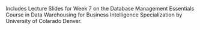Includes Lecture Slides for Week 7 on the Database Management Essentials Course in Data Warehousing for Business Intelligence Specialization by University of Colarado Denver.